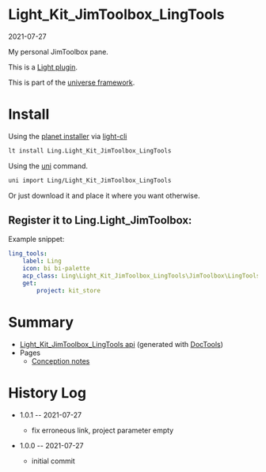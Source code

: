 Light_Kit_JimToolbox_LingTools
===========
2021-07-27



My personal JimToolbox pane.


This is a [Light plugin](https://github.com/lingtalfi/Light/blob/master/doc/pages/plugin.md).

This is part of the [universe framework](https://github.com/karayabin/universe-snapshot).


Install
==========

Using the [planet installer](https://github.com/lingtalfi/Light_PlanetInstaller) via [light-cli](https://github.com/lingtalfi/Light_Cli)
```bash
lt install Ling.Light_Kit_JimToolbox_LingTools
```

Using the [uni](https://github.com/lingtalfi/universe-naive-importer) command.
```bash
uni import Ling/Light_Kit_JimToolbox_LingTools
```

Or just download it and place it where you want otherwise.




Register it to Ling.Light_JimToolbox:
------

Example snippet:

```yaml
ling_tools:
    label: Ling
    icon: bi bi-palette
    acp_class: Ling\Light_Kit_JimToolbox_LingTools\JimToolbox\LingToolsToolbox
    get:
        project: kit_store

```







Summary
===========
- [Light_Kit_JimToolbox_LingTools api](https://github.com/lingtalfi/Light_Kit_JimToolbox_LingTools/blob/master/doc/api/Ling/Light_Kit_JimToolbox_LingTools.md) (generated with [DocTools](https://github.com/lingtalfi/DocTools))
- Pages
  - [Conception notes](https://github.com/lingtalfi/Light_Kit_JimToolbox_LingTools/blob/master/doc/pages/conception-notes.md)




History Log
=============

- 1.0.1 -- 2021-07-27

    - fix erroneous link, project parameter empty
  
- 1.0.0 -- 2021-07-27

    - initial commit